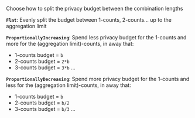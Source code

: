 Choose how to split the privacy budget between the combination lengths

**`Flat`**:
Evenly split the budget between 1-counts, 2-counts... up to the aggregation limit

**`ProportionallyIncreasing`**:
Spend less privacy budget for the 1-counts and more for the (aggregation limit)-counts, in away that:

- 1-counts budget = `b`
- 2-counts budget = `2*b`
- 3-counts budget = `3*b`
...

**`ProportionallyDecreasing`**:
Spend more privacy budget for the 1-counts and less for the (aggregation limit)-counts, in away that:

- 1-counts budget = `b`
- 2-counts budget = `b/2`
- 3-counts budget = `b/3`
...